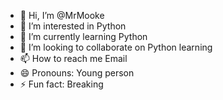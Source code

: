 - 👋 Hi, I’m @MrMooke
- 👀 I’m interested in Python
- 🌱 I’m currently learning Python
- 💞️ I’m looking to collaborate on Python learning
- 📫 How to reach me Email
- 😄 Pronouns: Young person
- ⚡ Fun fact: Breaking

<!---
MrMooke/MrMooke is a ✨ special ✨ repository because its `README.md` (this file) appears on your GitHub profile.
You can click the Preview link to take a look at your changes.
--->
